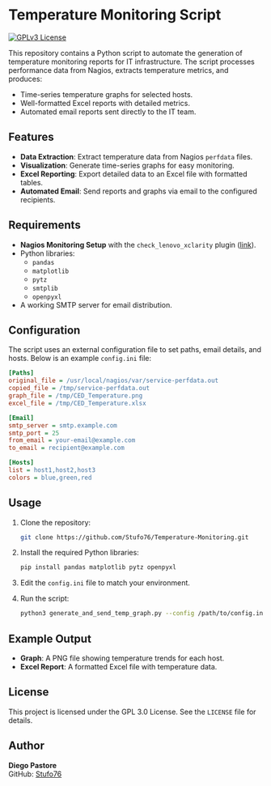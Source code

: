 # Temperature Monitoring Script

[![GPLv3 License](https://img.shields.io/badge/license-GPLv3-blue.svg)](https://opensource.org/licenses/GPL-3.0)

This repository contains a Python script to automate the generation of temperature monitoring reports for IT infrastructure. The script processes performance data from Nagios, extracts temperature metrics, and produces:

- Time-series temperature graphs for selected hosts.
- Well-formatted Excel reports with detailed metrics.
- Automated email reports sent directly to the IT team.

## Features
- **Data Extraction**: Extract temperature data from Nagios `perfdata` files.
- **Visualization**: Generate time-series graphs for easy monitoring.
- **Excel Reporting**: Export detailed data to an Excel file with formatted tables.
- **Automated Email**: Send reports and graphs via email to the configured recipients.

## Requirements
- **Nagios Monitoring Setup** with the `check_lenovo_xclarity` plugin ([link](https://github.com/nickjeffrey/check_lenovo_xclarity)).
- Python libraries:
  - `pandas`
  - `matplotlib`
  - `pytz`
  - `smtplib`
  - `openpyxl`
- A working SMTP server for email distribution.

## Configuration
The script uses an external configuration file to set paths, email details, and hosts. Below is an example `config.ini` file:

```ini
[Paths]
original_file = /usr/local/nagios/var/service-perfdata.out
copied_file = /tmp/service-perfdata.out
graph_file = /tmp/CED_Temperature.png
excel_file = /tmp/CED_Temperature.xlsx

[Email]
smtp_server = smtp.example.com
smtp_port = 25
from_email = your-email@example.com
to_email = recipient@example.com

[Hosts]
list = host1,host2,host3
colors = blue,green,red
```

## Usage
1. Clone the repository:
   ```bash
   git clone https://github.com/Stufo76/Temperature-Monitoring.git
   ```

2. Install the required Python libraries:
   ```bash
   pip install pandas matplotlib pytz openpyxl
   ```

3. Edit the `config.ini` file to match your environment.

4. Run the script:
   ```bash
   python3 generate_and_send_temp_graph.py --config /path/to/config.ini
   ```

## Example Output
- **Graph**: A PNG file showing temperature trends for each host.
- **Excel Report**: A formatted Excel file with temperature data.

## License
This project is licensed under the GPL 3.0 License. See the `LICENSE` file for details.

## Author
**Diego Pastore**  
GitHub: [Stufo76](https://github.com/Stufo76)
